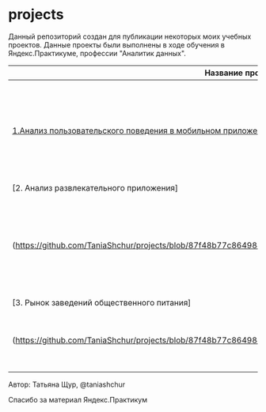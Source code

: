 # projects

Данный репозиторий создан для публикации некоторых моих учебных проектов. Данные проекты были выполнены в ходе обучения в Яндекс.Практикуме, профессии "Аналитик данных".

| Название проекта                                            | Описание                                                                                                              | Язык и инструменты                                         |
|-------------------------------------------------------------|-----------------------------------------------------------------------------------------------------------------------|--------------------------------------------------------------|
| [1.Анализ пользовательского поведения в мобильном приложении](https://github.com/TaniaShchur/projects/blob/5b1342571c4617c5701fae841b194e584bbf8a2d/project_1/README.md) | Анализ данных - зависимости, корреляции,  воронка событий, анализ А/А и А/В тестов,  расчет статистической значимости  | python 3/ pandas/numpy/plotly/ matplotlib/seaborn/math/scipy |
| [2. Анализ развлекательного приложения] 
(https://github.com/TaniaShchur/projects/blob/87f48b77c864984a37c29f38c0329f0faadb22db/project_2/README.md)                       | Предобработка данных, расчет и анализ метрик  LTV, ROI, удержания и конверсии, графики,  функции для расчета метрик   | python 3/ pandas/ numpy/ datetime/matplotlib                 |
| [3. Рынок заведений общественного питания] 
(https://github.com/TaniaShchur/projects/blob/87f48b77c864984a37c29f38c0329f0faadb22db/project_3/README.md)                    | Предобработка данных, их анализ - зависимости,  корреляции, графики                                                   | python 3/ pandas/plotly/ matplotlib/seaborn/  plotly.express |

Автор:
Татьяна Щур, @taniashchur

Спасибо за материал Яндекс.Практикум
